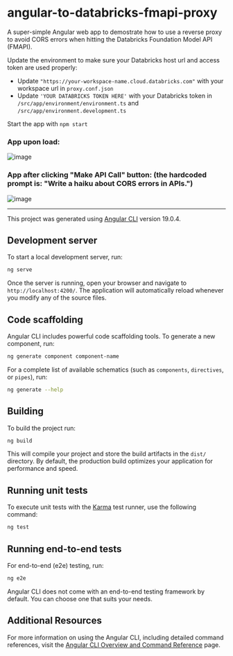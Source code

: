 # angular-to-databricks-fmapi-proxy
A super-simple Angular web app to demostrate how to use a reverse proxy to avoid CORS errors when hitting the Databricks Foundation Model API (FMAPI).

Update the environment to make sure your Databricks host url and access token are used properly:
* Update `"https://your-workspace-name.cloud.databricks.com"` with your workspace url in `proxy.conf.json`
* Update `'YOUR DATABRICKS TOKEN HERE'` with your Databricks token in `/src/app/environment/environment.ts` and `/src/app/environment.development.ts`

Start the app with `npm start`

### App upon load:
![image](https://github.com/user-attachments/assets/dee3e22c-94d2-493a-88ea-7c6497131db4)

### App after clicking "Make API Call" button: (the hardcoded prompt is: "Write a haiku about CORS errors in APIs.")
![image](https://github.com/user-attachments/assets/3365f27d-9f30-43b6-a618-ec051056c3d7)



----------------------------------------------------------------

This project was generated using [Angular CLI](https://github.com/angular/angular-cli) version 19.0.4.

## Development server

To start a local development server, run:

```bash
ng serve
```

Once the server is running, open your browser and navigate to `http://localhost:4200/`. The application will automatically reload whenever you modify any of the source files.

## Code scaffolding

Angular CLI includes powerful code scaffolding tools. To generate a new component, run:

```bash
ng generate component component-name
```

For a complete list of available schematics (such as `components`, `directives`, or `pipes`), run:

```bash
ng generate --help
```

## Building

To build the project run:

```bash
ng build
```

This will compile your project and store the build artifacts in the `dist/` directory. By default, the production build optimizes your application for performance and speed.

## Running unit tests

To execute unit tests with the [Karma](https://karma-runner.github.io) test runner, use the following command:

```bash
ng test
```

## Running end-to-end tests

For end-to-end (e2e) testing, run:

```bash
ng e2e
```

Angular CLI does not come with an end-to-end testing framework by default. You can choose one that suits your needs.

## Additional Resources

For more information on using the Angular CLI, including detailed command references, visit the [Angular CLI Overview and Command Reference](https://angular.dev/tools/cli) page.

